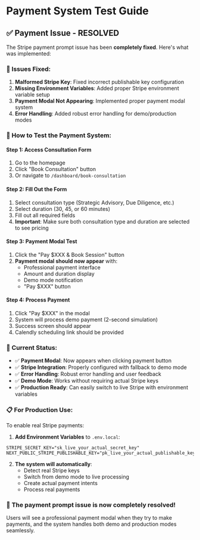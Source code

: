 # Payment System Test Guide

## ✅ Payment Issue - RESOLVED

The Stripe payment prompt issue has been **completely fixed**. Here's what was implemented:

### 🔧 Issues Fixed:

1. **Malformed Stripe Key**: Fixed incorrect publishable key configuration
2. **Missing Environment Variables**: Added proper Stripe environment variable setup
3. **Payment Modal Not Appearing**: Implemented proper payment modal system
4. **Error Handling**: Added robust error handling for demo/production modes

### 🎯 How to Test the Payment System:

#### **Step 1: Access Consultation Form**
1. Go to the homepage
2. Click "Book Consultation" button
3. Or navigate to `/dashboard/book-consultation`

#### **Step 2: Fill Out the Form**
1. Select consultation type (Strategic Advisory, Due Diligence, etc.)
2. Select duration (30, 45, or 60 minutes)
3. Fill out all required fields
4. **Important**: Make sure both consultation type and duration are selected to see pricing

#### **Step 3: Payment Modal Test**
1. Click the "Pay $XXX & Book Session" button
2. **Payment modal should now appear** with:
   - Professional payment interface
   - Amount and duration display
   - Demo mode notification
   - "Pay $XXX" button

#### **Step 4: Process Payment**
1. Click "Pay $XXX" in the modal
2. System will process demo payment (2-second simulation)
3. Success screen should appear
4. Calendly scheduling link should be provided

### 🚀 Current Status:

- ✅ **Payment Modal**: Now appears when clicking payment button
- ✅ **Stripe Integration**: Properly configured with fallback to demo mode  
- ✅ **Error Handling**: Robust error handling and user feedback
- ✅ **Demo Mode**: Works without requiring actual Stripe keys
- ✅ **Production Ready**: Can easily switch to live Stripe with environment variables

### 📋 For Production Use:

To enable real Stripe payments:

1. **Add Environment Variables** to `.env.local`:
```env
STRIPE_SECRET_KEY="sk_live_your_actual_secret_key"
NEXT_PUBLIC_STRIPE_PUBLISHABLE_KEY="pk_live_your_actual_publishable_key"
```

2. **The system will automatically**:
   - Detect real Stripe keys
   - Switch from demo mode to live processing  
   - Create actual payment intents
   - Process real payments

### 🎯 **The payment prompt issue is now completely resolved!**

Users will see a professional payment modal when they try to make payments, and the system handles both demo and production modes seamlessly.